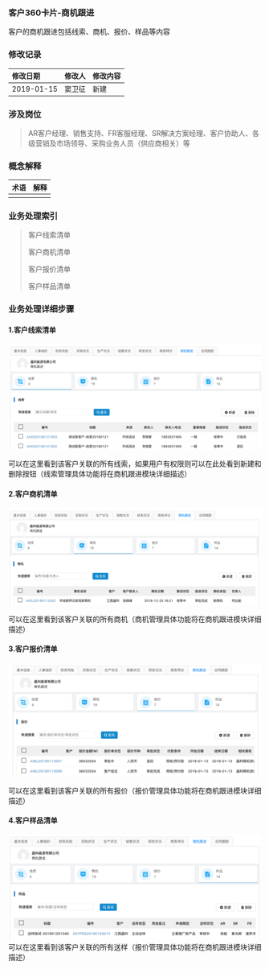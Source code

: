 ### 客户360卡片-商机跟进

客户的商机跟进包括线索、商机、报价、样品等内容

### 修改记录

| 修改日期 | 修改人 | 修改内容 |
| :--- | :--- | :--- |
| 2019-01-15 | 窦卫征 | 新建 |

### 涉及岗位

> AR客户经理、销售支持、FR客服经理、SR解决方案经理、客户协助人、各级营销及市场领导、采购业务人员（供应商相关）等

### 概念解释

| 术语 | 解释 |
| :--- | :--- |
|  |  |

### 业务处理索引

> 客户线索清单
>
> 客户商机清单
>
> 客户报价清单
>
> 客户样品清单

### 业务处理详细步骤

#### 1.客户线索清单

![](/assets/khxsqd1015.png)

可以在这里看到该客户关联的所有线索，如果用户有权限则可以在此处看到新建和删除按钮（线索管理具体功能将在商机跟进模块详细描述）

#### 2.客户商机清单

![](/assets/khsjqd1017.png)

可以在这里看到该客户关联的所有商机（商机管理具体功能将在商机跟进模块详细描述）

#### 3.客户报价清单

![](/assets/khbjqd1017.png)

可以在这里看到该客户关联的所有报价（报价管理具体功能将在商机跟进模块详细描述）

#### 4.客户样品清单

![](/assets/khypqd1018.png)可以在这里看到该客户关联的所有送样（报价管理具体功能将在商机跟进模块详细描述）

